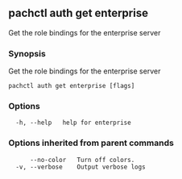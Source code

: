 ## pachctl auth get enterprise

Get the role bindings for the enterprise server

### Synopsis

Get the role bindings for the enterprise server

```
pachctl auth get enterprise [flags]
```

### Options

```
  -h, --help   help for enterprise
```

### Options inherited from parent commands

```
      --no-color   Turn off colors.
  -v, --verbose    Output verbose logs
```

